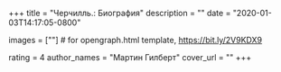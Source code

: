 
+++
title = "Черчилль.: Биография"
description = ""
date = "2020-01-03T14:17:05-0800"

images = [""]  # for opengraph.html template, https://bit.ly/2V9KDX9

rating = 4
author_names = "Мартин Гилберт"
cover_url = ""
+++


